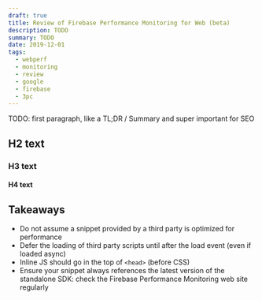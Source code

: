 ```yaml
---
draft: true
title: Review of Firebase Performance Monitoring for Web (beta)
description: TODO
summary: TODO
date: 2019-12-01
tags:
  - webperf
  - monitoring
  - review
  - google
  - firebase
  - 3pc
---
```


TODO: first paragraph, like a TL;DR / Summary and super important for SEO


## H2 text



### H3 text

#### H4 text


## Takeaways

* Do not assume a snippet provided by a third party is optimized for performance
* Defer the loading of third party scripts until after the load event (even if loaded async)
* Inline JS should go in the top of <code>&lt;head&gt;</code> (before CSS)
* Ensure your snippet always references the latest version of the standalone SDK: check the Firebase Performance Monitoring web site regularly



